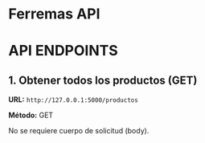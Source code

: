 # Ferremas API

# API ENDPOINTS

## 1. Obtener todos los productos (GET)

**URL:** `http://127.0.0.1:5000/productos`

**Método:** GET

No se requiere cuerpo de solicitud (body).

